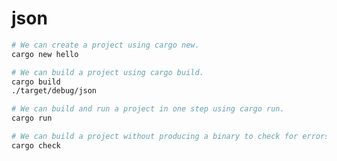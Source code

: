 # json

```bash
# We can create a project using cargo new.
cargo new hello
```

```bash
# We can build a project using cargo build.
cargo build
./target/debug/json
```

```bash
# We can build and run a project in one step using cargo run.
cargo run
```

``` bash
# We can build a project without producing a binary to check for errors using cargo check.
cargo check
```
